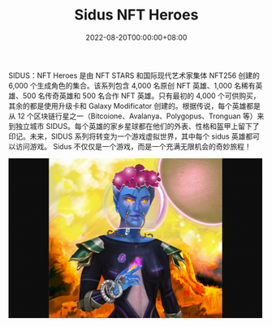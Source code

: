 ﻿---
title: "Sidus NFT Heroes"
description: "下一代浏览器游戏虚拟世界。玩赚钱，与您的公会一起统治 Sidus 站，与他人一起为胜利而战"
date: 2022-08-20T00:00:00+08:00
lastmod: 2022-08-20T00:00:00+08:00
draft: false
authors: ["boogArno"]
featuredImage: "sidus-nft-heroes.png"
tags: ["NFT Games","Sidus NFT Heroes"]
categories: ["nfts"]
nfts: ["NFT Games"]
blockchain: "ETH"
website: "https://sidusheroes.com/"
twitter: "https://twitter.com/galaxy_sidus"
discord: "https://discord.com/invite/PGD4bq7jE4"
telegram: "https://t.me/NFT_STARS"
github: ""
youtube: ""
twitch: ""
facebook: ""
instagram: "https://www.instagram.com/nft_stars/"
reddit: ""
medium: "https://nft-stars.medium.com/"
steam: ""
gitbook: ""
googleplay: ""
appstore: ""
status: "Live"
weight: 
lightgallery: true
toc: true
pinned: false
recommend: false
recommend1: false
---
SIDUS：NFT Heroes 是由 NFT STARS 和国际现代艺术家集体 NFT256 创建的 6,000 个生成角色的集合。该系列包含 4,000 名原创 NFT 英雄、1,000 名稀有英雄、500 名传奇英雄和 500 名合作 NFT 英雄。只有最初的 4,000 个可供购买，其余的都是使用升级卡和 Galaxy Modificator 创建的。根据传说，每个英雄都是从 12 个区块链行星之一（Bitcoione、Avalanya、Polygopus、Tronguan 等）来到独立城市 SIDUS。每个英雄的家乡星球都在他们的外表、性格和盔甲上留下了印记。未来，SIDUS 系列将转变为一个游戏虚拟世界，其中每个 sidus 英雄都可以访问游戏。 Sidus 不仅仅是一个游戏，而是一个充满无限机会的奇妙旅程！

![sidusnftheroes-dapp-games-ethereum-image1-500x315_7432cb5d89c2cefa38a1b0bfbe9c7688](sidusnftheroes-dapp-games-ethereum-image1-500x315_7432cb5d89c2cefa38a1b0bfbe9c7688.png)